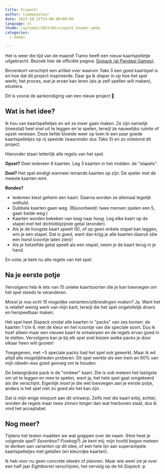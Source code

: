 ```yaml
---
title: Sixpack!
author: tiamopastoor
date: 2023-10-21T14:00:00+00:00
language: nl
thumb: /uploads/2023/04/sixpack_header.webp
categories:
  - Games

---
```

Het is weer die tijd van de maand! Tiamo heeft een nieuw kaartspelletje uitgebracht. Bezoek hier de officiële pagina: [Sixpack (at Pandaqi Games)][1].

Binnenkort verschijnt een artikel over waarom _Take 5_ een goed kaartspel is en hoe dat dit project inspireerde. Daar ga ik dieper in op hoe het spel werkt, het proces, wat je ervan kan leren (als je zelf spellen wilt maken), etcetera.

Dit is vooral de aankondiging van een nieuw project 🙂

## Wat is het idee?

Ik hou van kaartspelletjes en wil ze meer gaan maken. Ze zijn namelijk (meestal) heel snel uit te leggen en te spelen, terwijl ze nauwelijks ruimte of opzet vereisen. Deze liefde bloeide weer op toen ik een paar goede kaartspelletjes op rij speelde (waaronder dus _Take 5_) en zo ontstond dit project.

Hieronder staan letterlijk alle regels van het spel.

**Opzet?** Deel iedereen 6 kaarten. Leg 3 kaarten in het midden: de "stapels".

**Doel?** Het spel eindigt wanneer iemands kaarten op zijn. De speler met de meeste kaarten wint.

**Rondes?**

  * Iedereen kiest geheim een kaart. Daarna worden ze allemaal tegelijk onthuld.
  * Dubbele kaarten gaan weg. (Bijvoorbeeld: twee mensen spelen een 5, gaan beide weg.)
  * Kaarten worden bekeken van _laag_ naar _hoog_. Leg elke kaart op de stapel met het dichtstbijzijnde getal (eronder).
  * Als je de hoogste kaart speelt (6), of op geen enkele stapel kan leggen, win je een stapel. Dat is goed, want dan krijg je alle kaarten daaruit (die een _hand_ icoontje laten zien)!
  * Als je hetzelfde getal speelt als een stapel, neem je de kaart terug in je hand.

En voila: je kent nu alle regels van het spel.

## Na je eerste potje

Vervolgens heb ik iets van 15 unieke kaartsoorten die je kan toevoegen om het spel steeds te veranderen. 

_Moest je nou echt 15 mogelijke varianten/uitbreidingen maken?_ Ja. Want het is relatief weinig werk van mijn kant, terwijl die het spel ongelofelijk divers en herspeelbaar maken.

Het spel heet _Sixpack_ omdat alle kaarten in "packs" van zes komen: de kaarten 1 t/m 6, met de kleur en het icoontje van die speciale soort. Dus ik hoef alleen maar een nieuwe kaart te ontwerpen en de regels ervan goed in te stellen. Vervolgens kan je bij elk spel snel kiezen welke packs je door elkaar heen wilt gooien!

Toegegeven, met ~5 speciale packs had het spel ook gewerkt. Maar ik wil altijd alle mogelijkheden proberen. Dit spel werkte als een trein en 90% van mijn ideeën was goed genoeg om te houden.

De belangrijkste pack is de "omkeer" kaart. Die is ook meteen het lastigste om uit te leggen en mee te spelen, want ja, het hele spel gaat omgekeerd als die verschijnt. Eigenlijk _moet_ je die wel toevoegen aan je eerste potje, anders is het spel niet zo goed als het kan zijn.

Dat is mijn enige minpunt aan dit ontwerp. Zelfs met die kaart erbij, echter, worden de regels maar _twee zinnen langer_ dan wat hierboven staat, dus ik vind het acceptabel.

## Nog meer?

Tijdens het testen maakten we wat grappen over de naam. (Hoe heet je volgende spel? _Sevenbox? Fivebag?_) Je kent mij: mijn hoofd begon meteen te denken aan varianten op dit idee, of een hele lijn aan supersimpele kaartspelletjes met getallen (en kleurrijke kaarten). 

Ik heb voor nu geen concrete ideeën of plannen. Maar wie weet zie je over een half jaar _Eightbarrel_ verschijnen, het vervolg op de hit _Sixpack_ :p

 [1]: https://pandaqi.com/sixpack